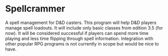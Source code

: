# Spellcrammer
A spell management for D&amp;D casters.
This program will help D&D players manage spell loadouts. 
It will include only basic classes from edition 3.5 (for now). 
It will be considered successful if players can spend more time playing and less time flipping through spell information.
Integration with other popular RPG programs is not currently in scope but would be nice to have.
